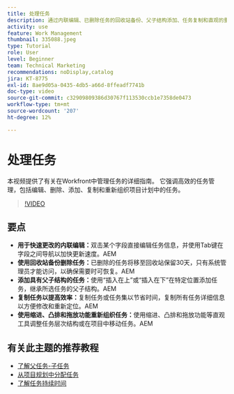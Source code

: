 ```yaml
---
title: 处理任务
description: 通过内联编辑、已删除任务的回收站备份、父子结构添加、任务复制和直观的重组工具(如Workfront中的拖放)来增强任务管理。
activity: use
feature: Work Management
thumbnail: 335088.jpeg
type: Tutorial
role: User
level: Beginner
team: Technical Marketing
recommendations: noDisplay,catalog
jira: KT-8775
exl-id: 8ae9d05a-0435-4db5-a66d-8ffeadf7741b
doc-type: video
source-git-commit: c32909809386d30767f113530ccb1e7358de0473
workflow-type: tm+mt
source-wordcount: '207'
ht-degree: 12%

---
```


# 处理任务

本视频提供了有关在Workfront中管理任务的详细指南。 它强调高效的任务管理，包括编辑、删除、添加、复制和重新组织项目计划中的任务。

>[!VIDEO](https://video.tv.adobe.com/v/3448566/?quality=12&learn=on&enablevpops&captions=chi_hans)

## 要点

* **用于快速更改的内联编辑：**&#x200B;双击某个字段直接编辑任务信息，并使用Tab键在字段之间导航以加快更新速度。&#x200B;AEM
* **使用回收站备份删除任务：**&#x200B;已删除的任务将移至回收站保留30天，只有系统管理员才能访问，以确保需要时可恢复。&#x200B;AEM
* **添加具有父子结构的任务：**&#x200B;使用“插入在上”或“插入在下”在特定位置添加任务，继承所选任务的父子结构。&#x200B;AEM
* **复制任务以提高效率：**&#x200B;复制任务或任务集以节省时间，复制所有任务详细信息以方便修改和重新定位。&#x200B;AEM
* **使用缩进、凸排和拖放功能重新组织任务：**&#x200B;使用缩进、凸排和拖放功能等直观工具调整任务层次结构或在项目中移动任务。&#x200B;AEM

## 有关此主题的推荐教程

* [了解父任务-子任务](/help/manage-work/tasks/understand-parent-child-tasks.md)
* [从项目规划中分配任务](/help/manage-work/tasks/assign-tasks-from-the-project-plan.md)
* [了解任务持续时间](/help/manage-work/tasks/understand-task-durations.md)

